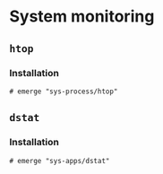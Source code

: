 # System monitoring

## `htop`

### Installation

```ShellSession
# emerge "sys-process/htop"
```

## `dstat`

### Installation

```ShellSession
# emerge "sys-apps/dstat"
```
